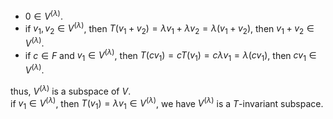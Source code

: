 - $0\in V^{(\lambda)}$.
- if $v_1,v_2\in V^{(\lambda)}$, then $T(v_1+v_2)=\lambda v_1+\lambda v_2=\lambda(v_1+v_2)$, then $v_1+v_2\in V^{(\lambda)}$.
- if $c\in F$ and $v_1\in V^{(\lambda)}$, then $T(cv_1)=cT(v_1)=c\lambda v_1=\lambda(cv_1)$, then $cv_1\in V^{(\lambda)}$.  

thus, $V^{(\lambda)}$ is a subspace of $V$.  
if $v_1\in V^{(\lambda)}$, then $T(v_1)=\lambda v_1\in V^{(\lambda)}$, we have $V^{(\lambda)}$ is a $T$-invariant subspace.